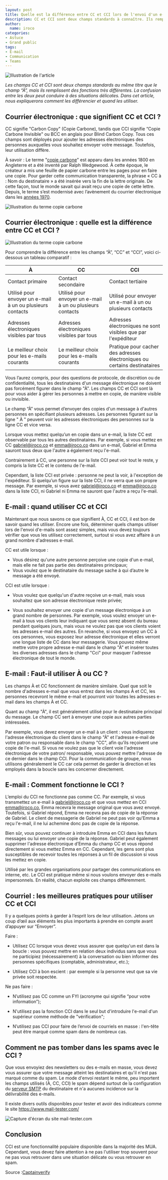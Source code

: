 ```yaml
---
layout: post
title: Quelle est la différence entre CC et CCI lors de l'envoi d'un e-mail ?
description: CC et CCI sont deux champs standards à connaître. Ils remplissent des fonctions très différentes. Cette confusion peut conduire à des situations délicates. 
author:
  name: iroco
categories:
- Astuce
- Grand public
tags:
- E-mail
- Communication 
- Teams
---
```

![Illustration de l'article](/images/difference-cc-cci/cc-cci-email.png)

*Les champs CC et CCI sont deux champs standards au même titre que le champ “À”, mais ils remplissent des fonctions très différentes. La confusion entre les deux peut conduire à des situations délicates. Dans cet article, nous expliquerons comment les différencier et quand les utiliser.*

## Courrier électronique : que signifient CC et CCI ?

CC signifie "Carbon Copy" (Copie Carbone), tandis que CCI signifie “Copie Carbone Invisible" ou BCC en anglais pour Blind Carbon Copy. Tous ces champs sont déployés pour ajouter les adresses électroniques des personnes auxquelles vous souhaitez envoyer votre message. Toutefois, leur utilisation diffère.

À savoir : Le terme "[copie carbone](https://fr.wikipedia.org/wiki/Copie_carbone)" est apparu dans les années 1800 en Angleterre et a été inventé par Ralph Wedgewood. À cette époque,  le créateur a mis une feuille de papier carbone entre les pages pour en faire une copie. Pour garder cette communication transparente, la phrase « CC à : Nom du destinataire » a été insérée vers la fin de la lettre originale. De cette façon, tout le monde savait qui avait reçu une copie de cette lettre.
Depuis, le terme s’est modernisé avec l’avènement du courrier électronique dans les [années 1970](https://fr.wikipedia.org/wiki/Courrier_électronique).

![Illustration du terme copie carbone](/images/difference-cc-cci/historique-cc-cci.png)

## Courrier électronique : quelle est la différence entre CC et CCI ?

![Illustration du terme copie carbone](images/difference-cc-cci/champ-a-cc-cci-email.png)

Pour comprendre la différence entre les champs “À”, “CC” et “CCI”, voici ci-dessous un tableau comparatif : 

| À | CC |CCI|
| -----   | -----   | -----   |
| Contact primaire | Contact secondaire | Contact tertiaire | 
| Utilisé pour envoyer un e-mail à un ou plusieurs contacts| Utilisé pour envoyer un e-mail à un ou plusieurs contacts | Utilisé pour envoyer un e-mail à un ou plusieurs contacts |
| Adresses électroniques visibles par tous | Adresses électroniques visibles par tous | Adresses électroniques ne sont visibles que par l'expéditeur |
|Le meilleur choix pour les e-mails courants | Le meilleur choix pour les e-mails courants | Pratique pour cacher des adresses électroniques ou certains destinataires |

Vous l’aurez compris, pour des questions de protocole, de discrétion ou de confidentialité, tous les destinataires d'un message électronique ne doivent pas forcément figurer dans le champ "À". Les champs CC et CCI sont là pour vous aider à gérer les personnes à mettre en copie, de manière visible ou invisible.

Le champ “À” vous permet d’envoyer des copies d'un message à d'autres personnes en spécifiant plusieurs adresses. Les personnes figurant sur la ligne " À " peuvent voir les adresses électroniques des personnes sur la ligne CC et vice versa.

Lorsque vous mettez quelqu’un en copie dans un e-mail, la liste CC est observable par tous les autres destinataires. Par exemple, si vous mettez en CC gabriel@iroco.co et emma@iroco.co dans un e-mail, Gabriel et Emma sauront tous deux que l'autre a également reçu l'e-mail.

Contrairement à CC, une personne sur la liste CCI peut voir tout le reste, y compris la liste CC et le contenu de l'e-mail. 

Cependant, la liste CCI est privée : personne ne peut la voir, à l'exception de l'expéditeur. Si quelqu’un figure sur la liste CCI, il ne verra que son propre message. Par exemple, si vous avez gabriel@iroco.co et emma@iroco.co dans la liste CCI, ni Gabriel ni Emma ne sauront que l'autre a reçu l'e-mail.

## E-mail : quand utiliser CC et CCI

Maintenant que nous savons ce que signifient À, CC et CCI, il est bon de savoir quand les utiliser. Encore une fois, déterminer quels champs utiliser lors de l'envoi d'e-mails sont assez simples, mais vous devez toujours vérifier que vous les utilisez correctement, surtout si vous avez affaire à un grand nombre d'adresses e-mail.

CC est utile lorsque :
* Vous désirez qu'une autre personne perçoive une copie d'un e-mail, mais elle ne fait pas partie des destinataires principaux;
* Vous voulez que le destinataire du message sache à qui d’autre le message a été envoyé.

CCI est utile lorsque :

* Vous voulez que quelqu'un d'autre reçoive un e-mail, mais vous souhaitez que son adresse électronique reste privée;

* Vous souhaitez envoyer une copie d'un message électronique à un grand nombre de personnes. Par exemple, vous voulez envoyer un e-mail à tous vos clients leur indiquant que vous serez absent du bureau pendant quelques jours, mais vous ne voulez pas que vos clients voient les adresses e-mail des autres. En revanche, si vous envoyez un CC à ces personnes, vous exposez leur adresse électronique et elles verront une longue liste de CC dans leur messagerie. Vous pouvez même mettre votre propre adresse e-mail dans le champ "À" et insérer toutes les diverses adresses dans le champ "Cci" pour masquer l'adresse électronique de tout le monde.

## E-mail : Faut-il utiliser À ou CC ? 

Les champs À et CC fonctionnent de manière similaire. Quel que soit le nombre d'adresses e-mail que vous entrez dans les champs À et CC, les personnes recevront le même e-mail et pourront voir toutes les adresses e-mail dans les champs À et CC. 

Quant au champ "À", il est généralement utilisé pour le destinataire principal du message. Le champ CC sert à envoyer une copie aux autres parties intéressées. 

Par exemple, vous devez envoyer un e-mail à un client :  vous indiquerez l'adresse électronique du client dans le champ "À" et l'adresse e-mail de votre patron ou responsable  dans le champ "CC", afin qu’ils reçoivent une copie de l'e-mail. Si vous ne voulez pas que le client voie l'adresse électronique de votre patron/ responsable, vous pouvez mettre l'adresse de ce dernier dans le champ CCI. Pour la communication de  groupe, nous utilisons généralement le CC car cela permet de garder la direction et les employés dans la boucle sans les concerner directement. 

## E-mail : Comment fonctionne le CCI ?

L’emploi du  CCI ne fonctionne pas comme CC. Par exemple, si vous transmettez un e-mail à gabriel@iroco.co et que vous mettez en CCI emma@iroco.co, Emma recevra le message original que vous avez envoyé. Toutefois, si Gabriel répond, Emma ne recevra pas de copie de la réponse de Gabriel. Le client de messagerie de Gabriel ne peut pas voir qu'Emma a reçu l'e-mail, il ne lui achemine donc pas de copie de la réponse.

Bien sûr, vous pouvez continuer à introduire Emma en CCI dans les futurs messages ou lui envoyer une copie de la réponse. Gabriel peut également supprimer l'adresse électronique d’Emma du champ CC et vous répond directement si vous mettez Emma en CC. Cependant, les gens  sont plus susceptibles de recevoir toutes les réponses à un fil de discussion si vous les mettez en copie.

Utilisé par les grandes organisations pour partager des communications en interne, etc. Le CCI est pratique même si nous voulons envoyer des e-mails impersonnels. En réalité, chacun exploite ces champs différemment.

## Courriel : les meilleures pratiques pour utiliser CC et CCI 

Il y a quelques points à garder à l’esprit lors de leur utilisation. Jetons un coup d’œil aux éléments les plus importants à prendre en compte avant d’appuyer sur “Envoyer”.

Faire : 

- Utilisez CC lorsque vous devez vous assurer que quelqu'un est dans la boucle : vous pouvez mettre en relation deux individus sans que vous ne participiez (nécessairement) à la conversation ou bien informer des personnes spécifiques (comptable, administrateur, etc.);

- Utilisez CCI à bon escient : par exemple si la personne veut que sa vie privée soit respectée.

Ne pas faire : 

- N’utilisez pas CC comme un FYI (acronyme qui signifie “pour votre information”);

- N'utilisez pas la fonction CCI dans le seul but d'introduire l'e-mail d'un supérieur comme méthode de "vérification";

- N’utilisez pas CCI pour faire de l’envoi de courriels  en masse : l'en-tête  peut être marqué comme spam dans de nombreux cas.

## Comment ne pas tomber dans les spams avec le CCI ? 

Que vous envoyiez des newsletters ou des e-mails en masse, vous devez vous assurer que votre message atteint les destinataires et qu'il n'est pas marqué comme du spam. Le mode d'envoi restant le même, peu importent les champs utilisés (À, CC, CCI) le spam dépend surtout de la configuration du [serveur SMTP](https://blog.iroco.co/comment-fonctionne-le-courrier-%C3%A9lectronique/) du destinataire et n'a aucunes incidence sur la délivrabilité des e-mails.

Il existe divers outils disponibles pour tester et avoir des indicateurs comme le site https://www.mail-tester.com/

![Capture d'écran du site mail-tester.com](/images/difference-cc-cci/screen-mail-tester.png)

## Conclusion 

CCI est une fonctionnalité populaire disponible dans la majorité des MUA. Cependant, vous devez faire attention à ne pas l'utiliser trop souvent pour ne pas vous retrouver dans une situation délicate ou vous retrouver en spam.

Source :[Captainverify](https://captainverify.com/fr/blog/email-difference-cc-cci.html) 
